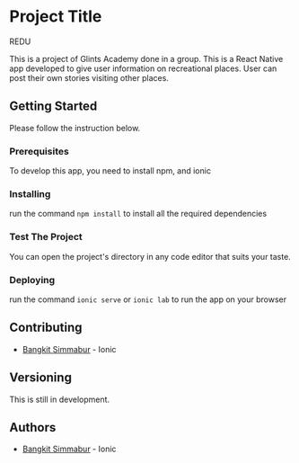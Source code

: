 # Project Title
REDU

This is a project of Glints Academy done in a group. This is a React Native app developed to give user information on recreational places. User can post their own stories visiting other places.

## Getting Started

Please follow the instruction below.

### Prerequisites

To develop this app, you need to install npm, and ionic

### Installing

run the command 
``` npm install ``` 
to install all the required dependencies

### Test The Project

You can open the project's directory in any code editor that suits your taste.

### Deploying

run the command 
```ionic serve``` 
or 
```ionic lab``` 
to run the app on your browser

## Contributing

* [Bangkit Simmabur](#) - Ionic

## Versioning

This is still in development.

## Authors
* [Bangkit Simmabur](#) - Ionic
